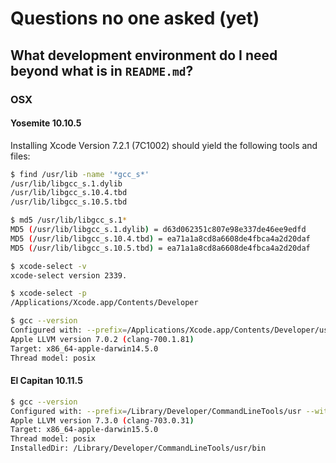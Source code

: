 # Questions no one asked (yet)

## What development environment do I need beyond what is in `README.md`?

### OSX

#### Yosemite 10.10.5

Installing Xcode Version 7.2.1 (7C1002) should yield the following tools
and files:

```bash
$ find /usr/lib -name '*gcc_s*'
/usr/lib/libgcc_s.1.dylib
/usr/lib/libgcc_s.10.4.tbd
/usr/lib/libgcc_s.10.5.tbd

$ md5 /usr/lib/libgcc_s.1*
MD5 (/usr/lib/libgcc_s.1.dylib) = d63d062351c807e98e337de46ee9edfd
MD5 (/usr/lib/libgcc_s.10.4.tbd) = ea71a1a8cd8a6608de4fbca4a2d20daf
MD5 (/usr/lib/libgcc_s.10.5.tbd) = ea71a1a8cd8a6608de4fbca4a2d20daf

$ xcode-select -v
xcode-select version 2339.

$ xcode-select -p
/Applications/Xcode.app/Contents/Developer

$ gcc --version
Configured with: --prefix=/Applications/Xcode.app/Contents/Developer/usr --with-gxx-include-dir=/usr/include/c++/4.2.1
Apple LLVM version 7.0.2 (clang-700.1.81)
Target: x86_64-apple-darwin14.5.0
Thread model: posix
```

#### El Capitan 10.11.5

```bash
$ gcc --version
Configured with: --prefix=/Library/Developer/CommandLineTools/usr --with-gxx-include-dir=/usr/include/c++/4.2.1
Apple LLVM version 7.3.0 (clang-703.0.31)
Target: x86_64-apple-darwin15.5.0
Thread model: posix
InstalledDir: /Library/Developer/CommandLineTools/usr/bin
```
